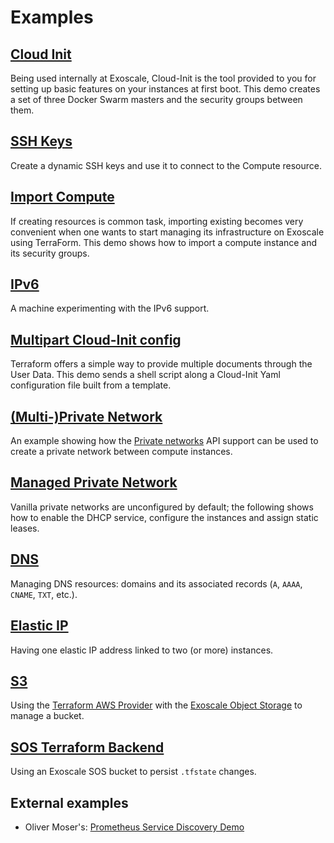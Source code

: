 # Examples

## [Cloud Init](cloud-init)

Being used internally at Exoscale, Cloud-Init is the tool provided to you for
setting up basic features on your instances at first boot. This demo creates
a set of three Docker Swarm masters and the security groups between them.

## [SSH Keys](ssh-keys)

Create a dynamic SSH keys and use it to connect to the Compute resource.

## [Import Compute](import-compute)

If creating resources is common task, importing existing becomes very
convenient when one wants to start managing its infrastructure on Exoscale
using TerraForm. This demo shows how to import a compute instance and its
security groups.

## [IPv6](ipv6)

A machine experimenting with the IPv6 support.

## [Multipart Cloud-Init config](multipart-cloud-init)

Terraform offers a simple way to provide multiple documents through
the User Data. This demo sends a shell script along a Cloud-Init Yaml
configuration file built from a template.

## [(Multi-)Private Network](multi-private-network)

An example showing how the [Private networks](https://www.exoscale.com/syslog/introducing-multiple-private-networks/)
API support can be used to create a private network between compute instances.

## [Managed Private Network](managed-private-network)

Vanilla private networks are unconfigured by default; the following shows how to enable
the DHCP service, configure the instances and assign static leases.

## [DNS](dns)

Managing DNS resources: domains and its associated records (`A`, `AAAA`, `CNAME`, `TXT`, etc.).

## [Elastic IP](elastic-ip)

Having one elastic IP address linked to two (or more) instances.

## [S3](s3)

Using the [Terraform AWS Provider](https://www.terraform.io/docs/providers/aws/) with the [Exoscale Object Storage](https://www.exoscale.com/object-storage/) to manage a bucket.

## [SOS Terraform Backend](sos-backend)

Using an Exoscale SOS bucket to persist `.tfstate` changes.

## External examples

- Oliver Moser's: [Prometheus Service Discovery Demo](https://github.com/olmoser/infracoders-reloaded)

[minikube]: https://github.com/kubernetes/minikube
